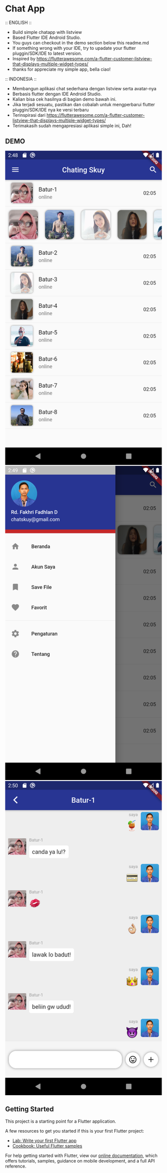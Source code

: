 # Chat App

:: ENGLISH ::

- Build simple chatapp with listview
- Based Flutter IDE Android Studio.
- You guys can checkout in the demo section below this readme.md
- If something wrong with your IDE, try to upadate your flutter pluggin/SDK/IDE to latest version.
- Inspired by https://flutterawesome.com/a-flutter-customer-listview-that-displays-multiple-widget-types/
- thanks for appreciate my simple app, bella ciao!

:: INDONESIA ::

- Membangun aplikasi chat sederhana dengan listview serta avatar-nya
- Berbasis flutter dengan IDE Android Studio.
- Kalian bisa cek hasilnya di bagian demo bawah ini.
- Jika terjadi sesuatu, pastikan dan cobalah untuk mengperbarui flutter pluggin/SDK/IDE nya ke versi terbaru
- Terinspirasi dari https://flutterawesome.com/a-flutter-customer-listview-that-displays-multiple-widget-types/
- Terimakasih sudah mengapresiasi aplikasi simple ini, Dah!

## DEMO
![home](demo/home.png) 
![slide menu](demo/slidemenu.png)
![Chat Room](demo/chatroom.png)


## Getting Started

This project is a starting point for a Flutter application.

A few resources to get you started if this is your first Flutter project:

- [Lab: Write your first Flutter app](https://flutter.dev/docs/get-started/codelab)
- [Cookbook: Useful Flutter samples](https://flutter.dev/docs/cookbook)

For help getting started with Flutter, view our
[online documentation](https://flutter.dev/docs), which offers tutorials,
samples, guidance on mobile development, and a full API reference.
